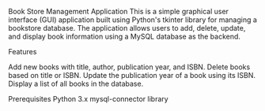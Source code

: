 Book Store Management Application
           This is a simple graphical user interface (GUI) application built using Python's tkinter library for managing a bookstore database. The application allows users to add, delete, update, and display book information using a MySQL database as the backend.

Features

Add new books with title, author, publication year, and ISBN.
Delete books based on title or ISBN.
Update the publication year of a book using its ISBN.
Display a list of all books in the database.

Prerequisites
Python 3.x
mysql-connector library


